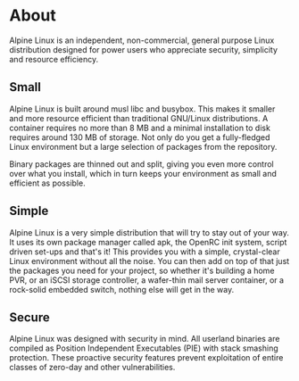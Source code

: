 # About

Alpine Linux is an independent, non-commercial, general purpose Linux
distribution designed for power users who appreciate security, simplicity
and resource efficiency.

## Small

Alpine Linux is built around musl libc and busybox. This makes it smaller
and more resource efficient than traditional GNU/Linux distributions. A
container requires no more than 8 MB and a minimal installation to disk
requires around 130 MB of storage. Not only do you get a fully-fledged
Linux environment but a large selection of packages from the repository.

Binary packages are thinned out and split, giving you even more control
over what you install, which in turn keeps your environment as small and
efficient as possible.

## Simple

Alpine Linux is a very simple distribution that will try to stay out of
your way. It uses its own package manager called apk, the OpenRC init
system, script driven set-ups and that's it! This provides you with a
simple, crystal-clear Linux environment without all the noise. You can
then add on top of that just the packages you need for your project, so
whether it's building a home PVR, or an iSCSI storage controller, a
wafer-thin mail server container, or a rock-solid embedded switch, nothing
else will get in the way.

## Secure

Alpine Linux was designed with security in mind. All userland binaries are
compiled as Position Independent Executables (PIE) with stack smashing
protection. These proactive security features prevent exploitation of entire
classes of zero-day and other vulnerabilities.

